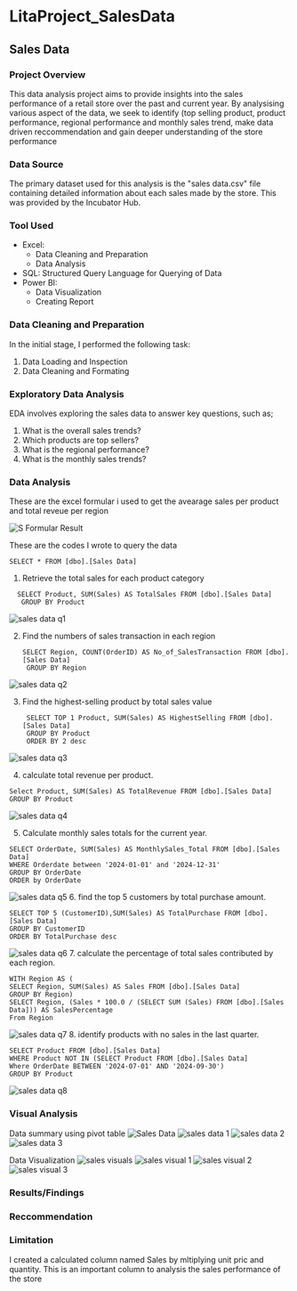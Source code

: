 # LitaProject_SalesData

## Sales Data

### Project Overview
This data analysis project aims to provide insights into the sales performance of a retail store over the past and current year. By analysising various aspect of the data, we seek to identify (top selling product, product performance, regional performance and monthly sales trend, make data driven reccommendation and gain deeper understanding of the store performance

### Data Source
The primary dataset used for this analysis is the "sales data.csv" file containing detailed information about each sales made by the store. This was provided by the Incubator Hub.

### Tool Used
- Excel: 
  - Data Cleaning and Preparation
  - Data Analysis
- SQL: Structured Query Language for Querying of Data
- Power BI:
  - Data Visualization
  - Creating Report

### Data Cleaning and Preparation
In the initial stage, I performed the following task:
1. Data Loading and Inspection
2. Data Cleaning and Formating

### Exploratory Data Analysis
EDA involves exploring the sales data to answer key questions, such as;
  1. What is the overall sales trends?
  2. Which products are top sellers?
  3. What is the regional performance?
  4. What is the monthly sales trends?

### Data Analysis
These are the excel formular i used to get the avearage sales per product and total reveue per region

![S Formular Result](https://github.com/user-attachments/assets/7c0ea4bc-cf20-42aa-a5e7-2e45e36606ee)

These are the codes I wrote to query the data
```
SELECT * FROM [dbo].[Sales Data]
```
1. Retrieve the total sales for each product category
 ```
   SELECT Product, SUM(Sales) AS TotalSales FROM [dbo].[Sales Data]
    GROUP BY Product
 ```
![sales data q1](https://github.com/user-attachments/assets/297f4c6c-b8b3-44d8-8989-978889afb85d)

2. Find the numbers of sales transaction in each region
   ```
   SELECT Region, COUNT(OrderID) AS No_of_SalesTransaction FROM [dbo].[Sales Data]
    GROUP BY Region
   ```
 ![sales data q2](https://github.com/user-attachments/assets/25d63991-79d8-4a90-adc2-a1522a3fa96d)

3. Find the highest-selling product by total sales value
   ```
    SELECT TOP 1 Product, SUM(Sales) AS HighestSelling FROM [dbo].[Sales Data]
    GROUP BY Product
    ORDER BY 2 desc
   ```
![sales data q3](https://github.com/user-attachments/assets/b9b2999f-538e-423f-9114-9689be86413b)

4. calculate total revenue per product.
  ```
  Select Product, SUM(Sales) AS TotalRevenue FROM [dbo].[Sales Data]
  GROUP BY Product
```
![sales data q4](https://github.com/user-attachments/assets/0c90d3d5-7b4e-4cbd-86c8-0a7f56465d80)

5. Calculate monthly sales totals for the current year.
```
SELECT OrderDate, SUM(Sales) AS MonthlySales_Total FROM [dbo].[Sales Data]
WHERE Orderdate between '2024-01-01' and '2024-12-31'
GROUP BY OrderDate
ORDER by OrderDate
```
![sales data q5](https://github.com/user-attachments/assets/7155ce8f-3abe-4820-9654-76c7fa13676f)
6. find the top 5 customers by total purchase amount.
```
SELECT TOP 5 (CustomerID),SUM(Sales) AS TotalPurchase FROM [dbo].[Sales Data]
GROUP BY CustomerID
ORDER BY TotalPurchase desc
```
![sales data q6](https://github.com/user-attachments/assets/fae23c34-8f9b-452d-bd52-1277020ece43)
7. calculate the percentage of total sales contributed by each region.
```
WITH Region AS (
SELECT Region, SUM(Sales) AS Sales FROM [dbo].[Sales Data]
GROUP BY Region)
SELECT Region, (Sales * 100.0 / (SELECT SUM (Sales) FROM [dbo].[Sales Data])) AS SalesPercentage
From Region
```
![sales data q7](https://github.com/user-attachments/assets/9d5c42d5-c61f-4ef6-a1db-6275c61ac976)
8. identify products with no sales in the last quarter.
```
SELECT Product FROM [dbo].[Sales Data]
WHERE Product NOT IN (SELECT Product FROM [dbo].[Sales Data]
Where OrderDate BETWEEN '2024-07-01' AND '2024-09-30')
GROUP BY Product
```
![sales data q8](https://github.com/user-attachments/assets/7f97e855-6f95-4b7b-8e9f-a3427a73c5f5)

### Visual Analysis 
Data summary using pivot table
![Sales Data](https://github.com/user-attachments/assets/584cff12-8d7e-4256-a3bc-72fb3bb49507)
![sales data 1](https://github.com/user-attachments/assets/f67e732a-57b6-474b-9be3-bfbe48da8e34)
![sales data 2](https://github.com/user-attachments/assets/df2b3cb7-f203-455d-8811-e99ccc735c90)
![sales data 3](https://github.com/user-attachments/assets/68a3f8e5-c49d-4ccd-bdfb-929ee4622606)

Data Visualization
![sales visuals](https://github.com/user-attachments/assets/64458c48-8b2d-43df-9290-e1e4cbd8e192)
![sales visual 1](https://github.com/user-attachments/assets/086e9ec4-f6b2-4e92-baca-0742ab75ccb1)
![sales visual 2](https://github.com/user-attachments/assets/e57cd2c4-44b2-458c-95bb-15a70b6b4d14)
![sales visual 3](https://github.com/user-attachments/assets/8e2df44e-3d40-4bb8-b757-df44506a1488)








### Results/Findings

### Reccommendation

### Limitation
I created a calculated column named Sales by mltiplying unit pric and quantity. This is an important column to analysis the sales performance of the store
